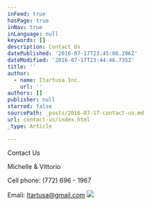 ```yaml
---
inFeed: true
hasPage: true
inNav: true
inLanguage: null
keywords: []
description: Contact Us
datePublished: '2016-07-17T23:45:06.206Z'
dateModified: '2016-07-17T23:44:46.735Z'
title: ''
author:
  - name: Itartusa Inc.
    url: ''
authors: []
publisher: null
starred: false
sourcePath: _posts/2016-07-17-contact-us.md
url: contact-us/index.html
_type: Article

---
```

Contact Us

Michelle & Vittorio

Cell phone: (772) 696 - 1967

Email: Itartusa@gmail.com
![](https://the-grid-user-content.s3-us-west-2.amazonaws.com/8765efcb-4625-432a-b1e9-4dad5ee9331f.jpg)